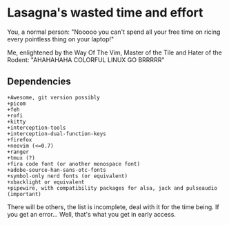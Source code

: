 # Lasagna's wasted time and effort
You, a normal person:
"Nooooo you can't spend all your free time on ricing every pointless thing on your laptop!"

Me, enlightened by the Way Of The Vim, Master of the Tile and Hater of the Rodent:
"AHAHAHAHA COLORFUL LINUX GO BRRRRR"

## Dependencies

    +Awesome, git version possibly
    +picom
    +feh
    +rofi
    +kitty
    +interception-tools
    +interception-dual-function-keys
    +firefox
    +neovim (<=0.7)
    +ranger
    +tmux (?)
    +fira code font (or another monospace font)
    +adobe-source-han-sans-otc-fonts
    +symbol-only nerd fonts (or equivalent) 
    +xbacklight or equivalent
    +pipewire, with compatibility packages for alsa, jack and pulseaudio (important)

There will be others, the list is incomplete, deal with it for the time being. If you get an error... Well, that's what you get in early access.
    
<!-- ## Interception and Dual Function Keys
Configure /etc/interception/dual-function-keys/modifiers.yaml as:

    TIMING:
      TAP_MILLISEC: 200
      DOUBLE_TAP_MILLISEC: 150
      SYNTHETIC_KEYS_PAUSE_MILLISEC: 10

    MAPPINGS:
      - KEY: KEY_TAB
        TAP: KEY_TAB
        HOLD: KEY_LEFTMETA
        HOLD_START: BEFORE_CONSUME_OR_RELEASE
      - KEY: KEY_CAPSLOCK
        TAP: KEY_CAPSLOCK
        HOLD: KEY_LEFTCTRL
        HOLD_START: BEFORE_CONSUME_OR_RELEASE
      - KEY: KEY_LEFTALT
        TAP: KEY_ESC
        HOLD: KEY_LEFTALT
        HOLD_START: BEFORE_CONSUME_OR_RELEASE
      - KEY: KEY_LEFTSHIFT
        TAP: [KEY_LEFTSHIFT, KEY_9]
        HOLD: KEY_LEFTSHIFT
        HOLD_START: BEFORE_CONSUME_OR_RELEASE
      - KEY: KEY_RIGHTSHIFT
        TAP: [KEY_RIGHTSHIFT, KEY_0]
        HOLD: KEY_RIGHTSHIFT
        HOLD_START: BEFORE_CONSUME_OR_RELEASE
      - KEY: KEY_BACKSLASH
        TAP: KEY_BACKSLASH
        HOLD: KEY_LEFTMETA
        HOLD_START: BEFORE_CONSUME_OR_RELEASE


and /etc/interception/udevmon.d/keyboard.yaml as:

    - JOB: "intercept -g $DEVNODE | dual-function-keys -c /etc/interception/dual-function-keys/modifiers.yaml | uinput -d $DEVNODE"
      DEVICE:
        EVENTS:
          EV_KEY: [KEY_CAPSLOCK, KEY_TAB, KEY_LEFTALT, KEY_LEFTSHIFT, KEY_RIGHTSHIFT, KEY_BACKSLASH, KEY_SPACE]

in case of doubt, consult the gitlab page of interception. -->
